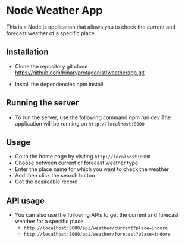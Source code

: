 # Node Weather App

This is a Node.js application that allows you to check the current and forecast weather of a specific place.

## Installation

- Clone the repository
  git clone https://github.com/binaryprotagonist/weatherapp.git

- Install the dependencies
  npm install

## Running the server

- To run the server, use the following command
  npm run dev
  The application will be running on `http://localhost:8000`

## Usage

- Go to the home page by visiting `http://localhost:8000`
- Choose between current or forecast weather type
- Enter the place name for which you want to check the weather
- And then click the search button
- Got the desireable record

## API usage

- You can also use the following APIs to get the current and forecast weather for a specific place.
  - `http://localhost:8000/api/weather/current?place=indore`
  - `http://localhost:8000/api/weather/forecast?place=indore`
